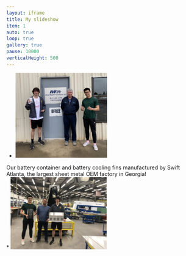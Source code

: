 ```yaml
---
layout: iframe
title: My slideshow
item: 1
auto: true
loop: true
gallery: true
pause: 10000
verticalHeight: 500
---
```


* <img width="50%" height="50%" src="my-pics1/photo2.jpg">
<figcaption>Our battery container and battery cooling fins manufactured by Swift Atlanta, the largest sheet metal OEM factory in Georgia!</figcaption>
* <img width="50%" height="50%" src="my-pics1/photo3.jpg">
